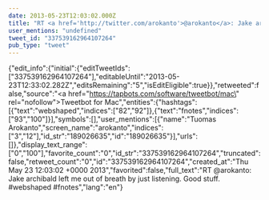 ```yaml
---
date: 2013-05-23T12:03:02.000Z
title: "RT <a href='http://twitter.com/arokanto'>@arokanto</a>: Jake archibald left me out of breath by just listening. Good stuff. #webshaped #fnotes″"
user_mentions: "undefined"
tweet_id: "337539162964107264"
pub_type: "tweet"
---
```

{"edit_info":{"initial":{"editTweetIds":["337539162964107264"],"editableUntil":"2013-05-23T12:33:02.282Z","editsRemaining":"5","isEditEligible":true}},"retweeted":false,"source":"<a href=\"https://tapbots.com/software/tweetbot/mac\" rel=\"nofollow\">Tweetbot for Mac</a>","entities":{"hashtags":[{"text":"webshaped","indices":["82","92"]},{"text":"fnotes","indices":["93","100"]}],"symbols":[],"user_mentions":[{"name":"Tuomas Arokanto","screen_name":"arokanto","indices":["3","12"],"id_str":"189026635","id":"189026635"}],"urls":[]},"display_text_range":["0","100"],"favorite_count":"0","id_str":"337539162964107264","truncated":false,"retweet_count":"0","id":"337539162964107264","created_at":"Thu May 23 12:03:02 +0000 2013","favorited":false,"full_text":"RT @arokanto: Jake archibald left me out of breath by just listening. Good stuff. #webshaped #fnotes","lang":"en"}
